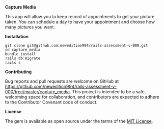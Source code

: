 **Capture Media**

This app will allow you to keep record of appointments to get your picture taken. You can schedule a day to have your appointment and choose how many pictures you want.

**Installation**

```
git clone git@github.com:newedition994/rails-assessment-v-000.git
cd capture_media
bundle install
rails db:migrate
rails s
```

**Contributing** 

Bug reports and pull requests are welcome on GitHub at https://github.com/newedition994/rails-assessment-v-000/tree/master/capture_media. This project is intended to be a safe, welcoming space for collaboration, and contributors are expected to adhere to the Contributor Covenant code of conduct.

**License**

The gem is available as open source under the terms of the [MIT License](https://github.com/newedition994/rails-assessment-v-000/blob/master/capture_media/LICENSE).

